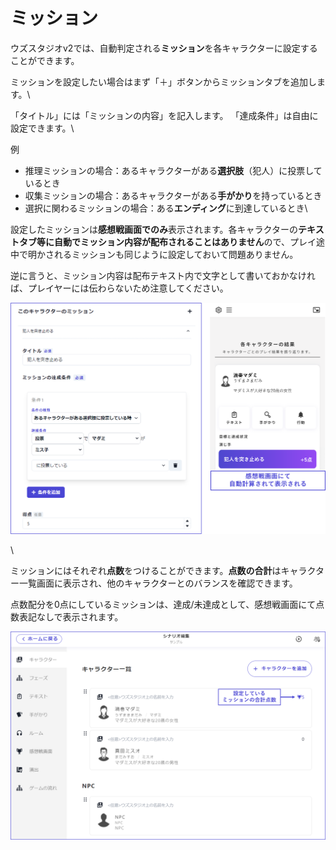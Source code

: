 # ミッション

ウズスタジオv2では、自動判定される**ミッション**を各キャラクターに設定することができます。

ミッションを設定したい場合はまず「＋」ボタンからミッションタブを追加します。\


「タイトル」には「ミッションの内容」を記入します。 「達成条件」は自由に設定できます。\


例

* 推理ミッションの場合：あるキャラクターがある**選択肢**（犯人）に投票しているとき
* 収集ミッションの場合：あるキャラクターがある**手がかり**を持っているとき
* 選択に関わるミッションの場合：ある**エンディング**に到達しているとき\


設定したミッションは**感想戦画面でのみ**表示されます。各キャラクターの**テキストタブ等に自動でミッション内容が配布されることはありません**ので、プレイ途中で明かされるミッションも同じように設定しておいて問題ありません。

逆に言うと、ミッション内容は配布テキスト内で文字として書いておかなければ、プレイヤーには伝わらないため注意してください。

![](../../images/character4.png)

\


ミッションにはそれぞれ**点数**をつけることができます。**点数の合計**はキャラクター一覧画面に表示され、他のキャラクターとのバランスを確認できます。

点数配分を0点にしているミッションは、達成/未達成として、感想戦画面にて点数表記なしで表示されます。

![](../../images/character6.png)
